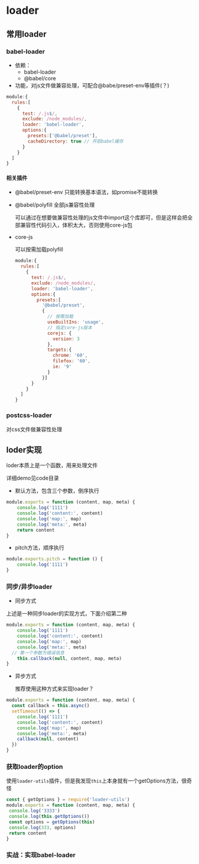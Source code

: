 # loader

## 常用loader

### babel-loader

- 依赖：
  - babel-loader
  -  @babel/core 
- 功能，对js文件做兼容处理，可配合@babe/preset-env等插件(？)

```js
module:{
  rules:[
    {
      test: /.js$/,
      exclude: /node_modules/,
      loader: 'babel-loader',
      options:{
        presets:['@babel/preset'],
        cacheDirectory: true // 开启babel缓存
      }
    }
  ]
}
```

#### 相关插件

- @babel/preset-env 只能转换基本语法，如promise不能转换

- @babel/polyfill 全部js兼容性处理

  可以通过在想要做兼容性处理的js文件中import这个库即可，但是这样会把全部兼容性代码引入，体积太大，否则使用core-js包

- core-js

  可以按需加载polyfill

  ```js
  module:{
    rules:[
      {
        test: /.js$/,
        exclude: /node_modules/,
        loader: 'babel-loader',
        options:{
          presets:[
            '@babel/preset',
          	{
              // 按需加载
              useBuiltIns: 'usage',
              // 指定core-js版本
              corejs: {
                version: 3
              },
              targets:{
                chrome: '60',
                filefox: '60',
                ie: '9'
              }
            }]
        }
      }
    ]
  }
  ```

### postcss-loader

对css文件做兼容性处理

## loder实现

loder本质上是一个函数，用来处理文件

详细demo见code目录

- 默认方法，包含三个参数，倒序执行

```js
module.exports = function (content, map, meta) {
	console.log('1111')
	console.log('content:', content)
	console.log('map:', map)
	console.log('meta:', meta)
	return content
}
```

- pitch方法，顺序执行

```js
module.exports.pitch = function () {
	console.log('1111')
}
```

### 同步/异步loader

- 同步方式

上述是一种同步loader的实现方式，下面介绍第二种

```js
module.exports = function (content, map, meta) {
	console.log('1111')
	console.log('content:', content)
	console.log('map:', map)
	console.log('meta:', meta)
  // 第一个参数为错误信息
	this.callback(null, content, map, meta)
}
```

- 异步方式

  推荐使用这种方式来实现loader？

```js
module.exports = function (content, map, meta) {
  const callback = this.async()
  setTimeout(() => {
    console.log('1111')
    console.log('content:', content)
    console.log('map:', map)
    console.log('meta:', meta)
    callback(null, content)
  })
}
```

### 获取loader的option

使用`loader-utils`插件，但是我发现`this`上本身就有一个getOptions方法，很奇怪

```js
const { getOptions } = require('loader-utils')
module.exports = function (content, map, meta) {
 console.log('3333')
 console.log(this.getOptions())
 const options = getOptions(this)
 console.log(333, options)
 return content
}
```

### 实战：实现babel-loader


